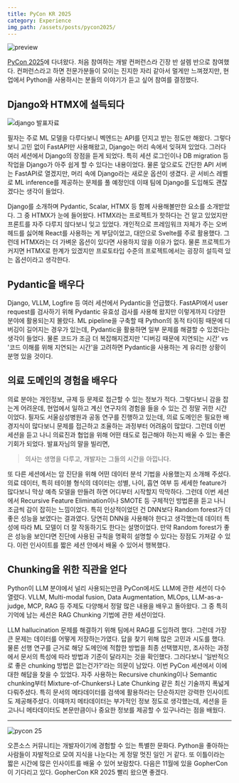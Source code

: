 ```yaml
---
title: PyCon KR 2025
category: Experience
img_path: /assets/posts/pycon2025/
---
```


![preview](preview.png)

[PyCon 2025](https://2025.pycon.kr/)에 다녀왔다. 처음 참여하는 개발 컨퍼런스라 긴장 반 설렘 반으로 참여했다. 컨퍼런스라고 하면 전문가분들이 모이는 진지한 자리 같아서 멀게만 느껴졌지만, 현업에서 Python을 사용하시는 분들의 이야기가 듣고 싶어 참여를 결정했다.

## Django와 HTMX에 설득되다

![django 발표자료](django.jpg)

필자는 주로 ML 모델을 다루다보니 벡엔드는 API를 던지고 받는 정도만 해왔다. 그렇다보니 고민 없이 FastAPI만 사용해왔고, Django는 머리 속에서 잊혀져 있었다. 그러다 여러 세션에서 Django의 장점을 듣게 되었다. 특히 세션 로그인이나 DB migration 등 작업을 Django가 아주 쉽게 할 수 있다는 내용이었다. 물론 앞으로도 간단한 API 서버는 FastAPI로 열겠지만, 머리 속에 Django라는 새로운 옵션이 생겼다. 곧 서비스 레벨로 ML inference를 제공하는 문제를 풀 예정인데 이때 팀에 Django를 도입해도 괜찮겠다는 생각이 들었다.

Django를 소개하며 Pydantic, Scalar, HTMX 등 함께 사용해볼만한 요소를 소개받았다. 그 중 HTMX가 눈에 들어왔다. HTMX라는 프로젝트가 핫하다는 건 알고 있었지만 프론트를 자주 다루지 않다보니 잊고 있었다. 개인적으로 프레임워크 자체가 주는 오버헤드를 싫어해 React를 사용하는 게 부담이었고, 대안으로 Svelte를 주로 활용했다. 그런데 HTMX라는 더 가벼운 옵션이 있다면 사용하지 않을 이유가 없다. 물론 프로젝트가 커지면 HTMX로 한계가 있겠지만 프로토타입 수준의 프로젝트에서는 굉장히 설득력 있는 옵션이라고 생각한다.

## Pydantic을 배우다

Django, VLLM, Logfire 등 여러 세션에서 Pydantic을 언급했다. FastAPI에서 user request를 검사하기 위해 Pydantic 유효성 검사를 사용해 왔지만 이렇게까지 다양한 분야에 활용되는지 몰랐다. ML pipeline을 구축할 때 Python의 동적 타이핑 때문에 디버깅이 길어지는 경우가 있는데, Pydantic을 활용하면 일부 문제를 해결할 수 있겠다는 생각이 들었다. 물론 코드가 조금 더 복잡해지겠지만 '디버깅 때문에 지연되는 시간' vs '코드 이해를 위해 지연되는 시간'을 고려하면 Pydantic을 사용하는 게 유리한 상황이 분명 있을 것이다.

## 의료 도메인의 경험을 배우다

의료 분야는 개인정보, 규제 등 문제로 접근할 수 있는 정보가 적다. 그렇다보니 감을 잡는게 어려운데, 현업에서 일하고 계신 연구자의 경험을 들을 수 있는 건 정말 귀한 시간이었다. 필자도 서울삼성병원과 공동 연구를 진행하고 있는데, 의료 도메인은 필요한 배경지식이 많다보니 문제를 접근하고 조율하는 과정부터 어려움이 많았다. 그런데 이번 세션을 듣고 나니 의료진과 협업을 위해 어떤 태도로 접근해야 하는지 배울 수 있는 좋은 기회가 되었다. 발표자님의 말을 빌리면,

> 의사는 생명을 다루고, 개발자는 그들의 시간을 아낍니다.

또 다른 세션에서는 암 진단을 위해 어떤 데이터 분석 기법을 사용했는지 소개해 주셨다. 의료 데이터, 특히 테이블 형식의 데이터는 성별, 나이, 흡연 여부 등 세세한 feature가 많다보니 막상 예측 모델을 만들려 하면 어디부터 시작할지 막막하다. 그런데 이번 세션에서 Recursive Feature Elimination이나 SMOTE 등 구체적인 방법론을 듣고 나니 조금씩 감이 잡히는 느낌이었다. 특히 인상적이었던 건 DNN보다 Random forest가 더 좋은 성능을 보였다는 결과였다. 당연히 DNN을 사용해야 한다고 생각했는데 데이터 특성에 따라 ML 모델이 더 잘 작동하기도 한다는 설명이었다. 만약 Random forest가 좋은 성능을 보인다면 진단에 사용된 규칙을 명확히 설명할 수 있다는 장점도 가져갈 수 있다. 이런 인사이트를 짧은 세션 안에서 배울 수 있어서 행복했다.

## Chunking을 위한 직관을 얻다

Python이 LLM 분야에서 널리 사용되는만큼 PyCon에서도 LLM에 관한 세션이 다수 열렸다. VLLM, Multi-modal fusion, Data Augmentation, MLOps, LLM-as-a-judge, MCP, RAG 등 주제도 다양해서 정말 많은 내용을 배우고 돌아왔다. 그 중 특히 기억에 남는 세션은 RAG Chunking 기법에 관한 세션이었다.

LLM hallucination 문제를 해결하기 위해 팀에서 RAG를 도입하려 했다. 그런데 가장 큰 문제는 데이터를 어떻게 저장하는가였다. 답을 찾기 위해 많은 고민과 시도를 했다. 물론 선행 연구를 근거로 해당 도메인에 적합한 방법을 최종 선택했지만, 조사하는 과정에서 문서의 특성에 따라 방법과 기준이 달라지는 것을 확인했다. 그러다보니 '일반적으로 좋은 chunking 방법은 없는건가?'라는 의문이 남았다. 이번 PyCon 세션에서 이에 대한 해답을 찾을 수 있었다. 자주 사용하는 Recursive chunking이나 Semantic chunking부터 Mixture-of-Chunkers나 Late Chunking 같은 최신 기술까지 폭넓게 다뤄주셨다. 특히 문서의 메타데이터를 검색에 활용하라는 단순하지만 강력한 인사이트도 제공해주셨다. 이때까지 메타데이터는 부가적인 정보 정도로 생각했는데, 세션을 듣고나니 메타데이터도 본문만큼이나 중요한 정보를 제공할 수 있구나라는 점을 배웠다.

---

![pycon 25](pycon.jpg)

오픈소스 커뮤니티는 개발자이기에 경험할 수 있는 특별한 문화다. Python을 좋아하는 사람들이 자발적으로 모여 지식을 나눈다는 게 정말 멋진 일인 거 같다. 또 이틀이라는 짧은 시간에 많은 인사이트를 배울 수 있어 보람찼다. 다음은 11월에 있을 GopherCon이 기다리고 있다. GopherCon KR 2025 빨리 왔으면 좋겠다.
